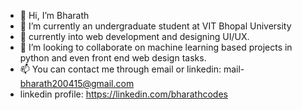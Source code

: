 - 👋 Hi, I’m Bharath 
- 🌱 I’m currently an undergraduate student at VIT Bhopal University
- 👀 currently into web development and designing UI/UX. 
- 💞️ I’m looking to collaborate on machine learning based projects in python and even front end web design tasks. 
- 📫 You can contact me through email or linkedin: mail- bharath200415@gmail.com
- linkedin profile: https://linkedin.com/bharathcodes


